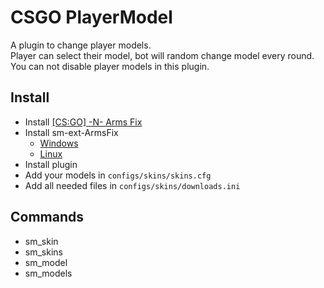 # CSGO PlayerModel
A plugin to change player models.  
Player can select their model, bot will random change model every round.  
You can not disable player models in this plugin.  

## Install
- Install [[CS:GO] -N- Arms Fix](https://forums.alliedmods.net/showthread.php?t=293295)
- Install sm-ext-ArmsFix
  - [Windows](https://forums.alliedmods.net/showpost.php?p=2673860&postcount=1)
  - [Linux](https://forums.alliedmods.net/showpost.php?p=2673949&postcount=7)
- Install plugin
- Add your models in `configs/skins/skins.cfg`
- Add all needed files in `configs/skins/downloads.ini`

## Commands
- sm_skin
- sm_skins
- sm_model
- sm_models
